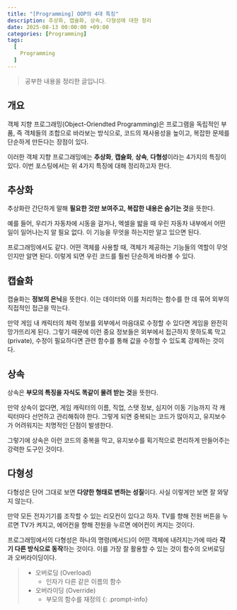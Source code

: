 ```yaml
---
title: "[Programming] OOP의 4대 특징"
description: 추상화, 캡슐화, 상속, 다형성에 대한 정리
date: 2025-08-13 00:00:00 +09:00
categories: [Programming]
tags:
  [
    Programming
  ]
---
```


> 공부한 내용을 정리한 글입니다.

## 개요
객체 지향 프로그래밍(Object-Oriendted Programming)은 프로그램을 독립적인 부품, 즉 객체들의 조합으로 바라보는 방식으로, 코드의 재사용성을 높이고, 복잡한 문제를 단순하게 만든다는 장점이 있다.

이러한 객체 지향 프로그래밍에는 **추상화**, **캡슐화**, **상속**, **다형성**이라는 4가지의 특징이 있다. 이번 포스팅에서는 위 4가지 특징에 대해 정리하고자 한다.

## 추상화
추상화란 간단하게 말해 **필요한 것만 보여주고, 복잡한 내용은 숨기는 것**을 뜻한다.

예를 들어, 우리가 자동차에 시동을 걸거나, 엑셀을 밟을 때 우린 자동차 내부에서 어떤 일이 일어나는지 알 필요 없다. 이 기능을 무엇을 하는지만 알고 있으면 된다.

프로그래밍에서도 같다. 어떤 객체를 사용할 때, 객체가 제공하는 기능들의 역할이 무엇인지만 알면 된다. 이렇게 되면 우린 코드를 훨씬 단순하게 바라볼 수 있다.

## 캡슐화
캡슐화는 **정보의 은닉**을 뜻한다. 이는 데이터와 이를 처리하는 함수를 한 데 묶어 외부의 직접적인 접근을 막는다.

만약 게임 내 캐릭터의 체력 정보를 외부에서 마음대로 수정할 수 있다면 게임을 완전히 망가뜨리게 된다. 그렇기 때문에 이런 중요 정보들은 외부에서 접근하지 못하도록 막고(private), 수정이 필요하다면 관련 함수를 통해 값을 수정할 수 있도록 강제하는 것이다.

## 상속
상속은 **부모의 특징을 자식도 똑같이 물려 받는 것**을 뜻한다.

만약 상속이 없다면, 게임 캐릭터의 이름, 직업, 스탯 정보, 심지어 이동 기능까지 각 캐릭터마다 선언하고 관리해줘야 한다. 그렇게 되면 중복되는 코드가 많아지고, 유지보수가 어려워지는 치명적인 단점이 발생한다.

그렇기에 상속은 이런 코드의 중복을 막고, 유지보수를 획기적으로 편리하게 만들어주는 강력한 도구인 것이다.

## 다형성
다형성은 단어 그대로 보면 **다양한 형태로 변하는 성질**이다. 사실 이렇게만 보면 잘 와닿지 않는다.

만약 모든 전자기기를 조작할 수 있는 리모컨이 있다고 하자. TV를 향해 전원 버튼을 누르면 TV가 켜지고, 에어컨을 향해 전원을 누르면 에어컨이 켜지는 것이다.

프로그래밍에서의 다형성은 하나의 명령(메서드)이 어떤 객체에 내려지는가에 따라 **각기 다른 방식으로 동작**하는 것이다. 이를 가장 잘 활용할 수 있는 것이 함수의 오버로딩과 오버라이딩이다.

> - 오버로딩 (Overload)
>   - 인자가 다른 같은 이름의 함수
> - 오버라이딩 (Override)
>   - 부모의 함수를 재정의
{: .prompt-info}